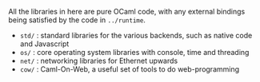 All the libraries in here are pure OCaml code, with any external bindings being satisfied by the code in `../runtime`.

* `std/` : standard libraries for the various backends, such as native code and Javascript
* `os/` : core operating system libraries with console, time and threading
* `net/` : networking libraries for Ethernet upwards
* `cow/` : Caml-On-Web, a useful set of tools to do web-programming
